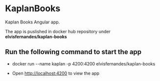 # KaplanBooks

Kaplan Books Angular app.

The app is puslished in docker hub repository under **elvisfernandes/kaplan-books**

## Run the following command to start the app

* docker run --name kaplan -p 4200:4200  elvisfernandes/kaplan-books

* Open <http://localhost:4200> to view the app
